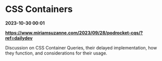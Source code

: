 # CSS Containers

**2023-10-30 00:01**

**https://www.miriamsuzanne.com/2023/09/28/podrocket-cqs/?ref=dailydev**

Discussion on CSS Container Queries, their delayed implementation, how they function, and considerations for their usage.